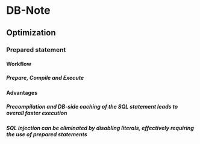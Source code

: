 # DB-Note

## Optimization
### Prepared statement
#### Workflow
##### Prepare, Compile and Execute
#### Advantages
##### Precompilation and DB-side caching of the SQL statement leads to overall faster execution 
##### SQL injection can be eliminated by disabling literals, effectively requiring the use of prepared statements
